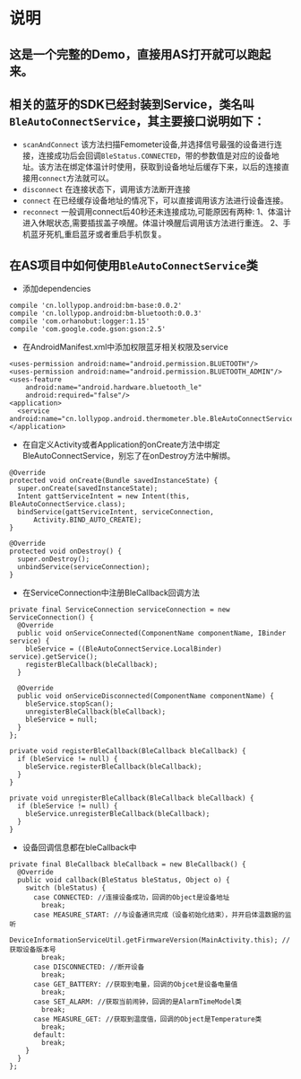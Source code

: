 # 说明
## 这是一个完整的Demo，直接用AS打开就可以跑起来。
## 相关的蓝牙的SDK已经封装到Service，类名叫`BleAutoConnectService`，其主要接口说明如下：
- `scanAndConnect`
该方法扫描Femometer设备,并选择信号最强的设备进行连接，连接成功后会回调`BleStatus.CONNECTED`，带的参数值是对应的设备地址。该方法在绑定体温计时使用，获取到设备地址后缓存下来，以后的连接直接用`connect`方法就可以。
- `disconnect`
在连接状态下，调用该方法断开连接
- `connect`
在已经缓存设备地址的情况下，可以直接调用该方法进行设备连接。
- `reconnect`
一般调用connect后40秒还未连接成功,可能原因有两种:
1、体温计进入休眠状态,需要插拔盖子唤醒。体温计唤醒后调用该方法进行重连。
2、手机蓝牙死机,重启蓝牙或者重启手机恢复。

## 在AS项目中如何使用`BleAutoConnectService`类
- 添加dependencies
```
compile 'cn.lollypop.android:bm-base:0.0.2'
compile 'cn.lollypop.android:bm-bluetooth:0.0.3'
compile 'com.orhanobut:logger:1.15'
compile 'com.google.code.gson:gson:2.5'
```
- 在AndroidManifest.xml中添加权限蓝牙相关权限及service
```
<uses-permission android:name="android.permission.BLUETOOTH"/>
<uses-permission android:name="android.permission.BLUETOOTH_ADMIN"/>
<uses-feature
    android:name="android.hardware.bluetooth_le"
    android:required="false"/>
<application>
  <service android:name="cn.lollypop.android.thermometer.ble.BleAutoConnectService"/>
</application>
```
- 在自定义Activity或者Application的onCreate方法中绑定BleAutoConnectService，别忘了在onDestroy方法中解绑。
```
@Override
protected void onCreate(Bundle savedInstanceState) {
  super.onCreate(savedInstanceState);
  Intent gattServiceIntent = new Intent(this, BleAutoConnectService.class);
  bindService(gattServiceIntent, serviceConnection,
      Activity.BIND_AUTO_CREATE);
}

@Override
protected void onDestroy() {
  super.onDestroy();
  unbindService(serviceConnection);
}
```
- 在ServiceConnection中注册BleCallback回调方法
```
private final ServiceConnection serviceConnection = new ServiceConnection() {
  @Override
  public void onServiceConnected(ComponentName componentName, IBinder service) {
    bleService = ((BleAutoConnectService.LocalBinder) service).getService();
    registerBleCallback(bleCallback);
  }

  @Override
  public void onServiceDisconnected(ComponentName componentName) {
    bleService.stopScan();
    unregisterBleCallback(bleCallback);
    bleService = null;
  }
};

private void registerBleCallback(BleCallback bleCallback) {
  if (bleService != null) {
    bleService.registerBleCallback(bleCallback);
  }
}

private void unregisterBleCallback(BleCallback bleCallback) {
  if (bleService != null) {
    bleService.unregisterBleCallback(bleCallback);
  }
}
```
- 设备回调信息都在bleCallback中
```
private final BleCallback bleCallback = new BleCallback() {
  @Override
  public void callback(BleStatus bleStatus, Object o) {
    switch (bleStatus) {
      case CONNECTED: //连接设备成功，回调的Object是设备地址
        break;
      case MEASURE_START: //与设备通讯完成（设备初始化结束），并开启体温数据的监听
        DeviceInformationServiceUtil.getFirmwareVersion(MainActivity.this); //获取设备版本号
        break;
      case DISCONNECTED: //断开设备
        break;
      case GET_BATTERY: //获取到电量，回调的Objcet是设备电量值
        break;
      case SET_ALARM: //获取当前闹钟，回调的是AlarmTimeModel类
        break;
      case MEASURE_GET: //获取到温度值，回调的Object是Temperature类
        break;
      default:
        break;
    }
  }
};
```
